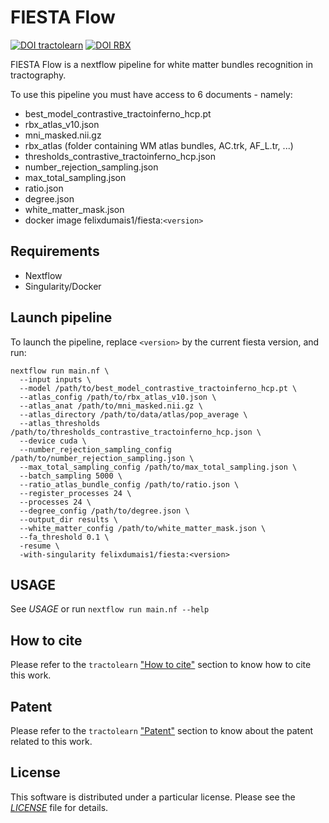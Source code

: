 # FIESTA Flow

[![DOI tractolearn](https://zenodo.org/badge/DOI/10.5281/zenodo.7562790.svg)](https://doi.org/10.5281/zenodo.7562790)
[![DOI RBX](https://zenodo.org/badge/DOI/10.5281/zenodo.7562635.svg)](https://doi.org/10.5281/zenodo.7562635)

FIESTA Flow is a nextflow pipeline for white matter bundles recognition in tractography.

To use this pipeline you must have access to 6 documents - namely:
* best_model_contrastive_tractoinferno_hcp.pt
* rbx_atlas_v10.json
* mni_masked.nii.gz
* rbx_atlas (folder containing WM atlas bundles, AC.trk, AF_L.tr, ...)
* thresholds_contrastive_tractoinferno_hcp.json
* number_rejection_sampling.json
* max_total_sampling.json
* ratio.json
* degree.json
* white_matter_mask.json
* docker image felixdumais1/fiesta:`<version>`


## Requirements

* Nextflow
* Singularity/Docker

## Launch pipeline

To launch the pipeline, replace `<version>` by the current fiesta version, and run:

```
nextflow run main.nf \
  --input inputs \
  --model /path/to/best_model_contrastive_tractoinferno_hcp.pt \
  --atlas_config /path/to/rbx_atlas_v10.json \
  --atlas_anat /path/to/mni_masked.nii.gz \
  --atlas_directory /path/to/data/atlas/pop_average \
  --atlas_thresholds /path/to/thresholds_contrastive_tractoinferno_hcp.json \
  --device cuda \
  --number_rejection_sampling_config /path/to/number_rejection_sampling.json \
  --max_total_sampling_config /path/to/max_total_sampling.json \
  --batch_sampling 5000 \
  --ratio_atlas_bundle_config /path/to/ratio.json \
  --register_processes 24 \
  --processes 24 \
  --degree_config /path/to/degree.json \
  --output_dir results \
  --white_matter_config /path/to/white_matter_mask.json \
  --fa_threshold 0.1 \
  -resume \
  -with-singularity felixdumais1/fiesta:<version>
```

## USAGE

See *USAGE* or run `nextflow run main.nf --help`

## How to cite

Please refer to the `tractolearn` ["How to cite"](https://github.com/scil-vital/tractolearn#how-to-cite)
section to know how to cite this work.

## Patent

Please refer to the `tractolearn` ["Patent"](https://github.com/scil-vital/tractolearn#patent)
section to know about the patent related to this work.

## License

This software is distributed under a particular license. Please see the
[*LICENSE*](LICENSE) file for details.
